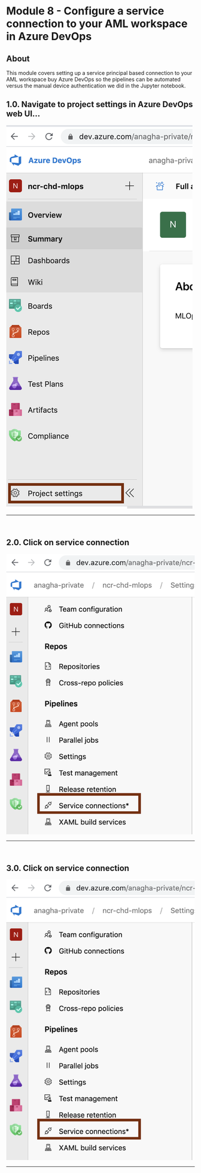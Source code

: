 
# Module 8 - Configure a service connection to your AML workspace in Azure DevOps

## About
This module covers setting up a service principal based connection to your AML workspace buy Azure DevOps so the pipelines can be automated versus the manual device authentication we did in the Jupyter notebook.

## 1.0. Navigate to project settings in Azure DevOps web UI...

![dse2-1](../images/0001-create-service-connection-01.png)
<br>
<hr>
<br>

## 2.0. Click on service connection

![dse2-2](../images/0001-create-service-connection-02.png)
<br>
<hr>
<br>

## 3.0. Click on service connection

![dse2-2](../images/0001-create-service-connection-02.png)
<br>
<hr>
<br>
